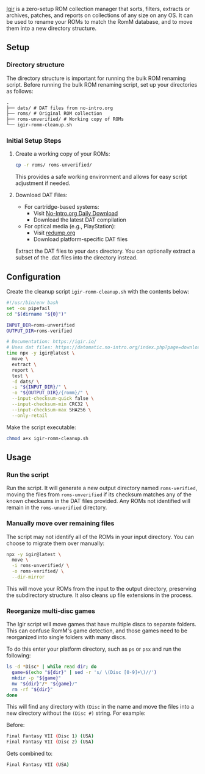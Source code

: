 [Igir](https://igir.io/) is a zero-setup ROM collection manager that sorts, filters, extracts or archives, patches, and reports on collections of any size on any OS. It can be used to rename your ROMs to match the RomM database, and to move them into a new directory structure.

## Setup

### Directory structure

The directory structure is important for running the bulk ROM renaming script. Before running the bulk ROM renaming script, set up your directories as follows:

```md
.
├── dats/ # DAT files from no-intro.org
├── roms/ # Original ROM collection
├── roms-unverified/ # Working copy of ROMs
└── igir-romm-cleanup.sh
```

### Initial Setup Steps

1. Create a working copy of your ROMs:

    ```bash
    cp -r roms/ roms-unverified/
    ```

    This provides a safe working environment and allows for easy script adjustment if needed.

2. Download DAT Files:

    - For cartridge-based systems:
        - Visit [No-Intro.org Daily Download](https://datomatic.no-intro.org/index.php?page=download&op=daily)
        - Download the latest DAT compilation
    - For optical media (e.g., PlayStation):
        - Visit [redump.org](http://redump.org/downloads/)
        - Download platform-specific DAT files

    Extract the DAT files to your `dats` directory. You can optionally extract a subset of the .dat files into the directory instead.

## Configuration

Create the cleanup script `igir-romm-cleanup.sh` with the contents below:

```bash
#!/usr/bin/env bash
set -ou pipefail
cd "$(dirname "${0}")"

INPUT_DIR=roms-unverified
OUTPUT_DIR=roms-verified

# Documentation: https://igir.io/
# Uses dat files: https://datomatic.no-intro.org/index.php?page=download&op=daily
time npx -y igir@latest \
  move \
  extract \
  report \
  test \
  -d dats/ \
  -i "${INPUT_DIR}/" \
  -o "${OUTPUT_DIR}/{romm}/" \
  --input-checksum-quick false \
  --input-checksum-min CRC32 \
  --input-checksum-max SHA256 \
  --only-retail
```

Make the script executable:

```bash
chmod a+x igir-romm-cleanup.sh
```

## Usage

### Run the script

Run the script. It will generate a new output directory named `roms-verified`, moving the files from `roms-unverified` if its checksum matches any of the known checksums in the DAT files provided. Any ROMs not identified will remain in the `roms-unverified` directory.

### Manually move over remaining files

The script may not identify all of the ROMs in your input directory. You can choose to migrate them over manually:

```bash
npx -y igir@latest \
  move \
  -i roms-unverified/ \
  -o roms-verified/ \
  --dir-mirror
```

This will move your ROMs from the input to the output directory, preserving the subdirectory structure. It also cleans up file extensions in the process.

### Reorganize multi-disc games

The Igir script will move games that have multiple discs to separate folders. This can confuse RomM's game detection, and those games need to be reorganized into single folders with many discs.

To do this enter your platform directory, such as `ps` or `psx` and run the following:

```bash
ls -d *Disc* | while read dir; do
  game=$(echo "${dir}" | sed -r 's/ \(Disc [0-9]+\)//')
  mkdir -p "${game}"
  mv "${dir}"/* "${game}/"
  rm -rf "${dir}"
done
```

This will find any directory with `(Disc` in the name and move the files into a new directory without the `(Disc #)` string. For example:

Before:

```bash
Final Fantasy VII (Disc 1) (USA)
Final Fantasy VII (Disc 2) (USA)
```

Gets combined to:

```bash
Final Fantasy VII (USA)
```
